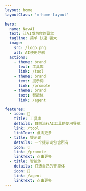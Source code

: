 ```yaml
---
layout: home
layoutClass: 'm-home-layout'

hero:
  name: NavAI
  text: 让AI成为你的副驾
  tagline: 简单 快速 强大
  image:
    src: /logo.png
    alt: AI使用导航
  actions:
    - theme: brand
      text: 工具库
      link: /tool
    - theme: brand
      text: 提示词
      link: /promote
    - theme: brand
      text: 智能体
      link: /agent

features:
  - icon: 📖
    title: 工具库
    details: 目前流行AI工具的使用导航
    link: /tool
    linkText: 点击更多
  - title: 提示词
    details: 一个提示词包含所有
    icon: 💡
    link: /promote
    linkText: 点击更多
  - title: 智能体
    details: 打造自己的智能体
    icon: 🤖
    link: /agent
    linkText: 点击更多
---
```


<style>
/*爱的魔力转圈圈*/
.m-home-layout .image-src:hover {
  transform: translate(-50%, -50%) rotate(666turn);
  transition: transform 59s 1s cubic-bezier(0.3, 0, 0.8, 1);
}

.m-home-layout .details small {
  opacity: 0.8;
}

.m-home-layout .bottom-small {
  display: block;
  margin-top: 2em;
  text-align: right;
}
</style>
